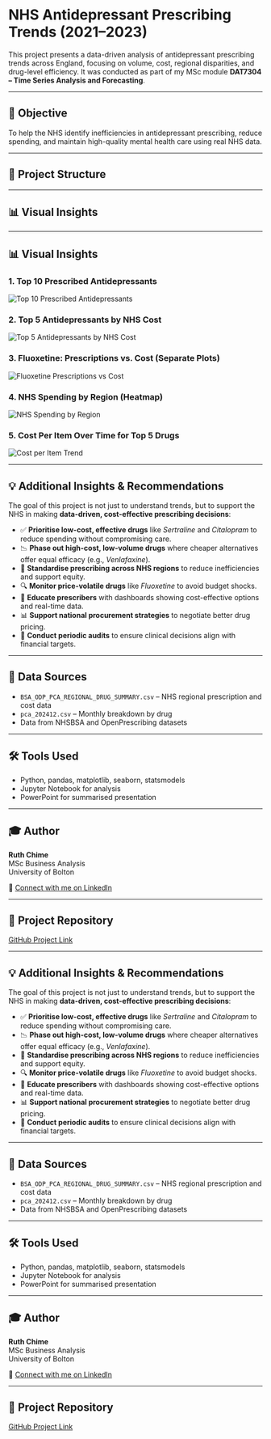 # NHS Antidepressant Prescribing Trends (2021–2023)

This project presents a data-driven analysis of antidepressant prescribing trends across England, focusing on volume, cost, regional disparities, and drug-level efficiency. It was conducted as part of my MSc module **DAT7304 – Time Series Analysis and Forecasting**.

---

## 🧠 Objective

To help the NHS identify inefficiencies in antidepressant prescribing, reduce spending, and maintain high-quality mental health care using real NHS data.

---

## 📁 Project Structure


---

## 📊 Visual Insights


---

## 📊 Visual Insights

### 1. Top 10 Prescribed Antidepressants
![Top 10 Prescribed Antidepressants](figures/top_prescribed_drugs.png)

### 2. Top 5 Antidepressants by NHS Cost
![Top 5 Antidepressants by NHS Cost](figures/top_cost_drugs.png)

### 3. Fluoxetine: Prescriptions vs. Cost (Separate Plots)
![Fluoxetine Prescriptions vs Cost](figures/fluoxetine_separate_plots.png)

### 4. NHS Spending by Region (Heatmap)
![NHS Spending by Region](figures/regional_spending_heatmap.png)

### 5. Cost Per Item Over Time for Top 5 Drugs
![Cost per Item Trend](figures/cost_per_item_trend.png)

---

## 💡 Additional Insights & Recommendations

The goal of this project is not just to understand trends, but to support the NHS in making **data-driven, cost-effective prescribing decisions**:

- ✅ **Prioritise low-cost, effective drugs** like *Sertraline* and *Citalopram* to reduce spending without compromising care.
- 📉 **Phase out high-cost, low-volume drugs** where cheaper alternatives offer equal efficacy (e.g., *Venlafaxine*).
- 📍 **Standardise prescribing across NHS regions** to reduce inefficiencies and support equity.
- 🔍 **Monitor price-volatile drugs** like *Fluoxetine* to avoid budget shocks.
- 🧠 **Educate prescribers** with dashboards showing cost-effective options and real-time data.
- 📊 **Support national procurement strategies** to negotiate better drug pricing.
- 🧾 **Conduct periodic audits** to ensure clinical decisions align with financial targets.

---

## 📂 Data Sources

- `BSA_ODP_PCA_REGIONAL_DRUG_SUMMARY.csv` – NHS regional prescription and cost data  
- `pca_202412.csv` – Monthly breakdown by drug  
- Data from NHSBSA and OpenPrescribing datasets

---

## 🛠️ Tools Used

- Python, pandas, matplotlib, seaborn, statsmodels  
- Jupyter Notebook for analysis  
- PowerPoint for summarised presentation

---

## 🎓 Author

**Ruth Chime**  
MSc Business Analysis  
University of Bolton

🔗 [Connect with me on LinkedIn](https://www.linkedin.com/in/ruth-chime-5a133a146)

---

## 📌 Project Repository

[GitHub Project Link](https://github.com/ruthchime/NHS-Prescribing)


---

## 💡 Additional Insights & Recommendations

The goal of this project is not just to understand trends, but to support the NHS in making **data-driven, cost-effective prescribing decisions**:

- ✅ **Prioritise low-cost, effective drugs** like *Sertraline* and *Citalopram* to reduce spending without compromising care.
- 📉 **Phase out high-cost, low-volume drugs** where cheaper alternatives offer equal efficacy (e.g., *Venlafaxine*).
- 📍 **Standardise prescribing across NHS regions** to reduce inefficiencies and support equity.
- 🔍 **Monitor price-volatile drugs** like *Fluoxetine* to avoid budget shocks.
- 🧠 **Educate prescribers** with dashboards showing cost-effective options and real-time data.
- 📊 **Support national procurement strategies** to negotiate better drug pricing.
- 🧾 **Conduct periodic audits** to ensure clinical decisions align with financial targets.

---

## 📂 Data Sources

- `BSA_ODP_PCA_REGIONAL_DRUG_SUMMARY.csv` – NHS regional prescription and cost data  
- `pca_202412.csv` – Monthly breakdown by drug  
- Data from NHSBSA and OpenPrescribing datasets

---

## 🛠️ Tools Used

- Python, pandas, matplotlib, seaborn, statsmodels  
- Jupyter Notebook for analysis  
- PowerPoint for summarised presentation

---

## 🎓 Author

**Ruth Chime**  
MSc Business Analysis  
University of Bolton

🔗 [Connect with me on LinkedIn](https://www.linkedin.com/in/ruth-chime-5a133a146)

---

## 📌 Project Repository

[GitHub Project Link](https://github.com/ruthchime/NHS-Prescribing)
